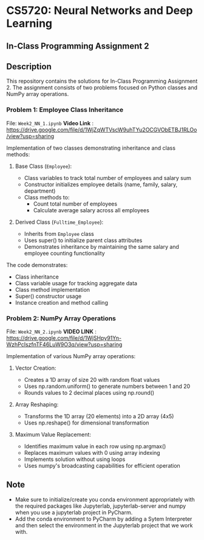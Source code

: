 # CS5720: Neural Networks and Deep Learning
## In-Class Programming Assignment 2

## Description
This repository contains the solutions for In-Class Programming Assignment 2. The assignment consists of two problems focused on Python classes and NumPy array operations.

### Problem 1: Employee Class Inheritance
File: `Week2_NN_1.ipynb`
**Video Link** : https://drive.google.com/file/d/1WjZqWTVscW9uhTYu2OCGVObETBJ1RLOo/view?usp=sharing

Implementation of two classes demonstrating inheritance and class methods:

1. Base Class (`Employee`):
   - Class variables to track total number of employees and salary sum
   - Constructor initializes employee details (name, family, salary, department)
   - Class methods to:
     - Count total number of employees
     - Calculate average salary across all employees

2. Derived Class (`Fulltime_Employee`):
   - Inherits from `Employee` class
   - Uses super() to initialize parent class attributes
   - Demonstrates inheritance by maintaining the same salary and employee counting functionality

The code demonstrates:
- Class inheritance
- Class variable usage for tracking aggregate data
- Class method implementation
- Super() constructor usage
- Instance creation and method calling

### Problem 2: NumPy Array Operations
File: `Week2_NN_2.ipynb`
**VIDEO LINK** : https://drive.google.com/file/d/1WjSHpy91Yn-WzhPcIszfnTF46LuW9O3q/view?usp=sharing

Implementation of various NumPy array operations:

1. Vector Creation:
   - Creates a 1D array of size 20 with random float values
   - Uses np.random.uniform() to generate numbers between 1 and 20
   - Rounds values to 2 decimal places using np.round()

2. Array Reshaping:
   - Transforms the 1D array (20 elements) into a 2D array (4x5)
   - Uses np.reshape() for dimensional transformation

3. Maximum Value Replacement:
   - Identifies maximum value in each row using np.argmax()
   - Replaces maximum values with 0 using array indexing
   - Implements solution without using loops
   - Uses numpy's broadcasting capabilities for efficient operation

## Note
- Make sure to initialize/create you conda environment appropriately with the required packages like Jupyterlab, jupyterlab-server and numpy when you use a jupyterlab project in PyCharm.
- Add the conda environment to PyCharm by adding a Sytem Interpreter and then select the environment in the Jupyterlab project that we work with.
